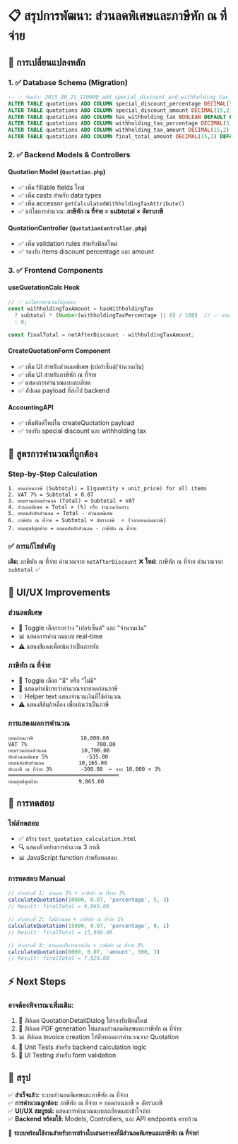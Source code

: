 # 📋 สรุปการพัฒนา: ส่วนลดพิเศษและภาษีหัก ณ ที่จ่าย

## 🎯 การเปลี่ยนแปลงหลัก

### 1. ✅ Database Schema (Migration)
```sql
-- ✅ รันแล้ว: 2025_08_21_120000_add_special_discount_and_withholding_tax_to_quotations
ALTER TABLE quotations ADD COLUMN special_discount_percentage DECIMAL(5,2) DEFAULT 0.00;
ALTER TABLE quotations ADD COLUMN special_discount_amount DECIMAL(15,2) DEFAULT 0.00;
ALTER TABLE quotations ADD COLUMN has_withholding_tax BOOLEAN DEFAULT FALSE;
ALTER TABLE quotations ADD COLUMN withholding_tax_percentage DECIMAL(5,2) DEFAULT 0.00;
ALTER TABLE quotations ADD COLUMN withholding_tax_amount DECIMAL(15,2) DEFAULT 0.00;
ALTER TABLE quotations ADD COLUMN final_total_amount DECIMAL(15,2) DEFAULT 0.00;
```

### 2. ✅ Backend Models & Controllers

#### Quotation Model (`Quotation.php`)
- ✅ เพิ่ม fillable fields ใหม่
- ✅ เพิ่ม casts สำหรับ data types
- ✅ เพิ่ม accessor `getCalculatedWithholdingTaxAttribute()` 
- ✅ แก้ไขการคำนวณ: **ภาษีหัก ณ ที่จ่าย = subtotal × อัตราภาษี**

#### QuotationController (`QuotationController.php`)  
- ✅ เพิ่ม validation rules สำหรับฟิลด์ใหม่
- ✅ รองรับ items discount percentage และ amount

### 3. ✅ Frontend Components

#### useQuotationCalc Hook
```javascript
// ✅ แก้ไขการคำนวณให้ถูกต้อง
const withholdingTaxAmount = hasWithholdingTax 
  ? subtotal * (Number(withholdingTaxPercentage || 0) / 100)  // ✅ คำนวณจาก subtotal
  : 0;

const finalTotal = netAfterDiscount - withholdingTaxAmount;
```

#### CreateQuotationForm Component
- ✅ เพิ่ม UI สำหรับส่วนลดพิเศษ (เปอร์เซ็นต์/จำนวนเงิน)
- ✅ เพิ่ม UI สำหรับภาษีหัก ณ ที่จ่าย
- ✅ แสดงการคำนวณแบบละเอียด
- ✅ อัปเดต payload ที่ส่งไป backend

#### AccountingAPI
- ✅ เพิ่มฟิลด์ใหม่ใน createQuotation payload
- ✅ รองรับ special discount และ withholding tax

## 🧮 สูตรการคำนวณที่ถูกต้อง

### Step-by-Step Calculation
```
1. ยอดก่อนภาษี (Subtotal) = Σ(quantity × unit_price) for all items
2. VAT 7% = Subtotal × 0.07
3. ยอดรวมก่อนส่วนลด (Total) = Subtotal + VAT
4. ส่วนลดพิเศษ = Total × (%) หรือ จำนวนเงินตรง
5. ยอดหลังหักส่วนลด = Total - ส่วนลดพิเศษ
6. ภาษีหัก ณ ที่จ่าย = Subtotal × อัตราภาษี  ⭐ (จากยอดก่อนภาษี)
7. ยอดสุทธิสุดท้าย = ยอดหลังหักส่วนลด - ภาษีหัก ณ ที่จ่าย
```

### ✅ การแก้ไขสำคัญ
**เดิม:** ภาษีหัก ณ ที่จ่าย คำนวณจาก `netAfterDiscount` ❌
**ใหม่:** ภาษีหัก ณ ที่จ่าย คำนวณจาก `subtotal` ✅

## 🎨 UI/UX Improvements

### ส่วนลดพิเศษ
- 🎯 Toggle เลือกระหว่าง "เปอร์เซ็นต์" และ "จำนวนเงิน"
- 📊 แสดงการคำนวณแบบ real-time
- ⚠️ แสดงสีแดงเพื่อเน้นว่าเป็นการหัก

### ภาษีหัก ณ ที่จ่าย
- 🎯 Toggle เลือก "มี" หรือ "ไม่มี"
- 📝 แสดงคำอธิบายว่าคำนวณจากยอดก่อนภาษี
- 💡 Helper text แสดงจำนวนเงินที่ใช้คำนวณ
- ⚠️ แสดงสีส้ม/เหลือง เพื่อเน้นว่าเป็นภาษี

### การแสดงผลการคำนวณ
```
ยอดก่อนภาษี               10,000.00
VAT 7%                      700.00
ยอดรวมก่อนส่วนลด           10,700.00
หักส่วนลดพิเศษ 5%            -535.00
ยอดหลังหักส่วนลด           10,165.00
หักภาษี ณ ที่จ่าย 3%         -300.00  ← จาก 10,000 × 3%
═══════════════════════════════════
ยอดสุทธิสุดท้าย             9,865.00
```

## 🧪 การทดสอบ

### ไฟล์ทดสอบ
- ✅ สร้าง `test_quotation_calculation.html` 
- 🔍 แสดงตัวอย่างการคำนวณ 3 กรณี
- 📊 JavaScript function สำหรับทดสอบ

### การทดสอบ Manual
```javascript
// ตัวอย่างที่ 1: ส่วนลด 5% + ภาษีหัก ณ ที่จ่าย 3%
calculateQuotation(10000, 0.07, 'percentage', 5, 3)
// Result: finalTotal = 9,865.00

// ตัวอย่างที่ 2: ไม่มีส่วนลด + ภาษีหัก ณ ที่จ่าย 1%  
calculateQuotation(15000, 0.07, 'percentage', 0, 1)
// Result: finalTotal = 15,900.00

// ตัวอย่างที่ 3: ส่วนลดเป็นจำนวนเงิน + ภาษีหัก ณ ที่จ่าย 3%
calculateQuotation(8000, 0.07, 'amount', 500, 3)
// Result: finalTotal = 7,820.00
```

## ⚡ Next Steps

### อาจต้องพิจารณาเพิ่มเติม:
1. 🔄 อัปเดต QuotationDetailDialog ให้รองรับฟิลด์ใหม่
2. 📄 อัปเดต PDF generation ให้แสดงส่วนลดพิเศษและภาษีหัก ณ ที่จ่าย
3. 📊 อัปเดต Invoice creation ให้สืบทอดการคำนวณจาก Quotation
4. 🧪 Unit Tests สำหรับ backend calculation logic
5. 🎨 UI Testing สำหรับ form validation

## 🏁 สรุป

✅ **สำเร็จแล้ว:** ระบบส่วนลดพิเศษและภาษีหัก ณ ที่จ่าย  
✅ **การคำนวณถูกต้อง:** ภาษีหัก ณ ที่จ่าย = ยอดก่อนภาษี × อัตราภาษี  
✅ **UI/UX สมบูรณ์:** แสดงการคำนวณแบบละเอียดและเข้าใจง่าย  
✅ **Backend พร้อมใช้:** Models, Controllers, และ API endpoints ครบถ้วน

🎊 **ระบบพร้อมใช้งานสำหรับการสร้างใบเสนอราคาที่มีส่วนลดพิเศษและภาษีหัก ณ ที่จ่าย!**
